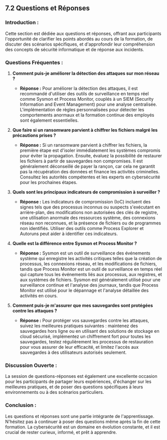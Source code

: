 
## 7.2 Questions et Réponses

### Introduction :
Cette section est dédiée aux questions et réponses, offrant aux participants l'opportunité de clarifier les points abordés au cours de la formation, de discuter des scénarios spécifiques, et d'approfondir leur compréhension des concepts de sécurité informatique et de réponse aux incidents.

### Questions Fréquentes :

1. **Comment puis-je améliorer la détection des attaques sur mon réseau ?**
   - **Réponse :** Pour améliorer la détection des attaques, il est recommandé d'utiliser des outils de surveillance en temps réel comme Sysmon et Process Monitor, couplés à un SIEM (Security Information and Event Management) pour une analyse centralisée. L'implémentation de règles personnalisées pour détecter les comportements anormaux et la formation continue des employés sont également essentielles.

2. **Que faire si un ransomware parvient à chiffrer les fichiers malgré les précautions prises ?**
   - **Réponse :** Si un ransomware parvient à chiffrer les fichiers, la première étape est d'isoler immédiatement les systèmes compromis pour éviter la propagation. Ensuite, évaluez la possibilité de restaurer les fichiers à partir de sauvegardes non compromises. Il est généralement déconseillé de payer la rançon, car cela ne garantit pas la récupération des données et finance les activités criminelles. Consultez les autorités compétentes et les experts en cybersécurité pour les prochaines étapes.

3. **Quels sont les principaux indicateurs de compromission à surveiller ?**
   - **Réponse :** Les indicateurs de compromission (IoC) incluent des signes tels que des processus inconnus ou suspects s'exécutant en arrière-plan, des modifications non autorisées des clés de registre, une utilisation anormale des ressources système, des connexions réseau non reconnues, et la présence de fichiers ou de programmes non identifiés. Utiliser des outils comme Process Explorer et Autoruns peut aider à identifier ces indicateurs.

4. **Quelle est la différence entre Sysmon et Process Monitor ?**
   - **Réponse :** Sysmon est un outil de surveillance des événements système qui enregistre les activités critiques telles que la création de processus, les connexions réseau, et les modifications de fichiers, tandis que Process Monitor est un outil de surveillance en temps réel qui capture tous les événements liés aux processus, aux registres, et aux systèmes de fichiers. Sysmon est généralement utilisé pour une surveillance continue et l'analyse des journaux, tandis que Process Monitor est utilisé pour le dépannage et l'analyse détaillée des activités en cours.

5. **Comment puis-je m'assurer que mes sauvegardes sont protégées contre les attaques ?**
   - **Réponse :** Pour protéger vos sauvegardes contre les attaques, suivez les meilleures pratiques suivantes : maintenez des sauvegardes hors ligne ou en utilisant des solutions de stockage en cloud sécurisé, implémentez un chiffrement fort pour toutes les sauvegardes, testez régulièrement les processus de restauration pour vous assurer de leur efficacité, et limitez l'accès aux sauvegardes à des utilisateurs autorisés seulement.

### Discussion Ouverte :
La session de questions-réponses est également une excellente occasion pour les participants de partager leurs expériences, d'échanger sur les meilleures pratiques, et de poser des questions spécifiques à leurs environnements ou à des scénarios particuliers.

### Conclusion :
Les questions et réponses sont une partie intégrante de l'apprentissage. N'hésitez pas à continuer à poser des questions même après la fin de cette formation. La cybersécurité est un domaine en évolution constante, et il est crucial de rester curieux, informé, et prêt à apprendre.

